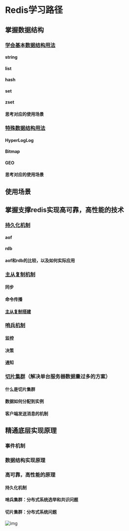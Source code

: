 
# Redis学习路径

## 掌握数据结构

### [学会基本数据结构用法](https://ggball.top/pages/0d1608/)

#### string
#### list
#### hash
#### set
#### zset
#### 思考对应的使用场景

### [特殊数据结构用法](https://pdai.tech/md/db/nosql-redis/db-redis-data-type-special.html)
#### HyperLogLog
#### Bitmap
#### GEO
#### 思考对应的使用场景

## 使用场景

## 掌握支撑redis实现高可靠，高性能的技术
### [持久化机制](https://ggball.top/pages/039a2c/#aof%E6%9C%BA%E5%88%B6)
#### aof
#### rdb
#### aof和rdb的比较，以及如何实际应用

### [主从复制机制](https://ggball.top/pages/331160/)
#### 同步
#### 命令传播
#### [主从复制搭建](https://ggball.top/pages/222607/)

### [哨兵机制](https://ggball.top/pages/238765/)
#### 监控
#### 决策
#### 通知

### [切片集群](https://ggball.top/pages/27393e/)（解决单台服务器数据量过多的方案）
#### 什么是切片集群
#### 数据如何分配到实例
#### 客户端发送消息的机制



## 精通底层实现原理
### 事件机制
### 数据结构实现原理
### 高可靠，高性能的原理
#### 持久化机制
#### 哨兵集群：分布式系统选举和共识问题
#### 切片集群：分布式系统问题



![img](https://kaito-blog-1253469779.cos.ap-beijing.myqcloud.com/2020/09/15996549004998.jpg)



